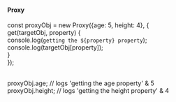 #### Proxy
const proxyObj = new Proxy({age: 5, height: 4}, { <br>
    get(targetObj, property) { <br>
        console.log(`getting the ${property} property`); <br>
        console.log(targetObj[property]); <br>
    } <br>
});<br><br>

proxyObj.age; // logs 'getting the age property' & 5 <br>
proxyObj.height; // logs 'getting the height property' & 4 <br>
